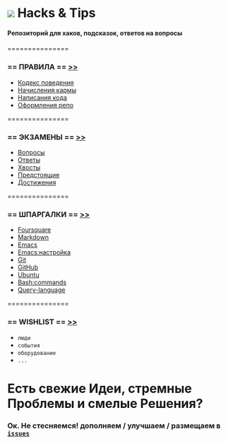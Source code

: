 ![](https://avatars0.githubusercontent.com/u/6559911?s=28) Hacks & Tips
===

#### Репозиторий для хаков, подсказок, ответов на вопросы

===============

### == ПРАВИЛА == [>>](DOCS/RULES)

 - [Кодекс поведения](DOCS/RULES/CULTURE.md)
 - [Начисления кармы](DOCS/RULES/KARMA.md)
 - [Написания кода](DOCS/RULES/CODING.md)
 - [Оформления репо](DOCS/RULES/REPOS.md)

===============

### == ЭКЗАМЕНЫ == [>>](TEST)

 - [Вопросы](EXAMS/QUESTIONS)
 - [Ответы](EXAMS/ANSWERS)
 - [Хвосты](EXAMS/arrears.md)
 - [Предстоящие](EXAMS/coming.md)
 - [Достижения](karma.md)

===============

### == ШПАРГАЛКИ == [>>](CHEATSHEETS)

 - [Foursquare](https://github.com/soda-io/Hacks-and-Tips/blob/master/EXAMS/ANSWERS/foursquare.md)
 - [Markdown](CHEATSHEETS/draft/Markdown.md)
 - [Emacs](CHEATSHEETS/draft/Emacs.md)
 - [Emacs:настройка](CHEATSHEETS/emacs-setup.md)
 - [Git](CHEATSHEETS/Git.Hub.md)
 - [GitHub](CHEATSHEETS/draft/GitHub.md)
 - [Ubuntu](CHEATSHEETS/draft/Ubuntu.md)
 - [Bash:commands](CHEATSHEETS/draft/bash:commands.md)
 - [Query-language](CHEATSHEETS/Query-language.md)

===============

### == WISHLIST == [>>](WISHLIST)

 - `люди`
 - `события`
 - `оборудование`
 - `...`

# Есть свежие Идеи, стремные Проблемы и смелые Решения? 
### Ок. Не стесняемся! дополняем / улучшаем / размещаем в [`issues`](https://github.com/soda-io/Hacks-and-Tips/issues/new)
